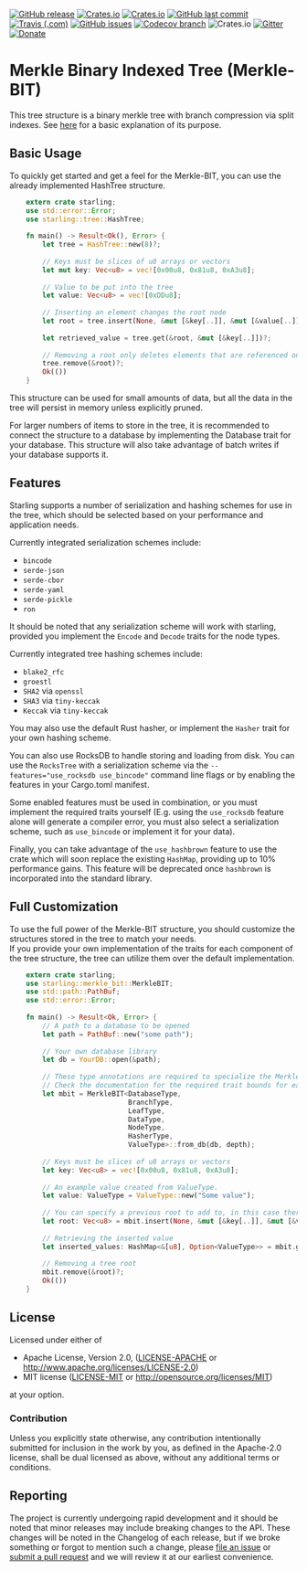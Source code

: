 [![GitHub release](https://img.shields.io/github/release/ChosunOne/merkle_bit.svg)](https://github.com/ChosunOne/merkle_bit/releases) [![Crates.io](https://img.shields.io/crates/v/starling.svg)](https://crates.io/crates/starling) [![Crates.io](https://img.shields.io/crates/l/starling.svg)](https://github.com/ChosunOne/merkle_bit/blob/stable/LICENSE-APACHE) [![GitHub last commit](https://img.shields.io/github/last-commit/ChosunOne/merkle_bit.svg)](https://github.com/ChosunOne/merkle_bit/commits/stable)  [![Travis (.com)](https://img.shields.io/travis/com/ChosunOne/merkle_bit.svg)](https://travis-ci.com/ChosunOne/merkle_bit/builds) [![GitHub issues](https://img.shields.io/github/issues-raw/ChosunOne/merkle_bit.svg)](https://github.com/ChosunOne/merkle_bit/issues) 
[![Codecov branch](https://img.shields.io/codecov/c/github/ChosunOne/merkle_bit/stable.svg)](https://codecov.io/gh/ChosunOne/merkle_bit)  ![Crates.io](https://img.shields.io/crates/d/starling.svg) [![Gitter](https://img.shields.io/gitter/room/merkle_bit/merkle_bit.svg)](https://gitter.im/merkle_bit/community) [![Donate](https://img.shields.io/badge/Donate-PayPal-green.svg)](https://paypal.me/ChosunOne?locale.x=en_US)
# Merkle Binary Indexed Tree (Merkle-BIT)
This tree structure is a binary merkle tree with branch compression via split indexes.  See [here](https://medium.com/@niallmoore22/binary-merkle-trie-aad76f422983) for a basic explanation of its purpose.

## Basic Usage
To quickly get started and get a feel for the Merkle-BIT, you can use the already implemented HashTree structure.

```rust
    extern crate starling;
    use std::error::Error;
    use starling::tree::HashTree;
    
    fn main() -> Result<Ok(), Error> {
        let tree = HashTree::new(8)?;
        
        // Keys must be slices of u8 arrays or vectors
        let mut key: Vec<u8> = vec![0x00u8, 0x81u8, 0xA3u8];
        
        // Value to be put into the tree
        let value: Vec<u8> = vec![0xDDu8];
        
        // Inserting an element changes the root node
        let root = tree.insert(None, &mut [&key[..]], &mut [&value[..]])?;
        
        let retrieved_value = tree.get(&root, &mut [&key[..]])?;
        
        // Removing a root only deletes elements that are referenced only by that root
        tree.remove(&root)?;
        Ok(())
    }
```

This structure can be used for small amounts of data, but all the data in the tree will persist in memory unless explicitly pruned.

For larger numbers of items to store in the tree, it is recommended to connect the structure to a database by implementing the 
Database trait for your database.  This structure will also take advantage of batch writes if your database supports it.  

## Features
Starling supports a number of serialization and hashing schemes for use in the tree, which should be selected based on 
your performance and application needs.

Currently integrated serialization schemes include:
* ```bincode```
* ```serde-json```
* ```serde-cbor```
* ```serde-yaml```
* ```serde-pickle```
* ```ron```

It should be noted that any serialization scheme will work with starling, provided you implement the ```Encode``` and ```Decode``` traits for the node types.

Currently integrated tree hashing schemes include:
* ```blake2_rfc```
* ```groestl```
* ```SHA2``` via ```openssl```
* ```SHA3``` via ```tiny-keccak```
* ```Keccak``` via ```tiny-keccak```

You may also use the default Rust hasher, or implement the ```Hasher``` trait for your own hashing scheme.

You can also use RocksDB to handle storing and loading from disk.
You can use the ```RocksTree``` with a serialization scheme via the ```--features="use_rocksdb use_bincode"``` command line flags 
or by enabling the features in your Cargo.toml manifest.

Some enabled features must be used in combination, or you must implement the required traits yourself (E.g. using the 
```use_rocksdb``` feature alone will generate a compiler error, you must also select a serialization scheme, such as ```use_bincode``` or implement it for your data).

Finally, you can take advantage of the ```use_hashbrown``` feature to use the crate which will soon replace the existing ```HashMap```,
providing up to 10% performance gains.  This feature will be deprecated once ```hashbrown``` is incorporated into the standard library.

## Full Customization

To use the full power of the Merkle-BIT structure, you should customize the structures stored in the tree to match your needs.  
If you provide your own implementation of the traits for each component of the tree structure, the tree can utilize them over the default implementation.
```rust
    extern crate starling;
    use starling::merkle_bit::MerkleBIT;
    use std::path::PathBuf;
    use std::error::Error;
    
    fn main() -> Result<Ok, Error> {
        // A path to a database to be opened
        let path = PathBuf::new("some path");
        
        // Your own database library
        let db = YourDB::open(&path);
        
        // These type annotations are required to specialize the Merkle BIT
        // Check the documentation for the required trait bounds for each of these types.
        let mbit = MerkleBIT<DatabaseType, 
                             BranchType, 
                             LeafType, 
                             DataType, 
                             NodeType, 
                             HasherType, 
                             ValueType>::from_db(db, depth);
                             
        // Keys must be slices of u8 arrays or vectors
        let key: Vec<u8> = vec![0x00u8, 0x81u8, 0xA3u8];
        
        // An example value created from ValueType.  
        let value: ValueType = ValueType::new("Some value");
        
        // You can specify a previous root to add to, in this case there is no previous root
        let root: Vec<u8> = mbit.insert(None, &mut [&key[..]], &mut [&value[..]])?;
        
        // Retrieving the inserted value
        let inserted_values: HashMap<&[u8], Option<ValueType>> = mbit.get(&root, &mut [&key[..]])?;
        
        // Removing a tree root
        mbit.remove(&root)?;
        Ok(())
    }
```

## License

Licensed under either of

 * Apache License, Version 2.0, ([LICENSE-APACHE](LICENSE-APACHE) or http://www.apache.org/licenses/LICENSE-2.0)
 * MIT license ([LICENSE-MIT](LICENSE-MIT) or http://opensource.org/licenses/MIT)

at your option.

### Contribution

Unless you explicitly state otherwise, any contribution intentionally submitted
for inclusion in the work by you, as defined in the Apache-2.0 license, shall be dual licensed as above, without any
additional terms or conditions.

## Reporting
The project is currently undergoing rapid development and it should be noted that minor releases may include breaking changes
to the API.  These changes will be noted in the Changelog of each release, but if we broke something or forgot to mention 
such a change, please [file an issue](https://github.com/ChosunOne/merkle_bit/issues/new/choose) or 
[submit a pull request](https://github.com/ChosunOne/merkle_bit/compare) and we will review it at our earliest convenience.